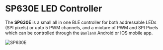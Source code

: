 # SP630E LED Controller

The **SP630E** is a small all in one BLE controller for both addressable LEDs (SPI pixels) or upto 5 PWM channels, and a mixture of PWM and SPI Pixels which can be controlled through the `BanlanX` Android or IOS mobile app.

![SP630E][SP630E]

[SP630E]: img/sp630e.jpg
